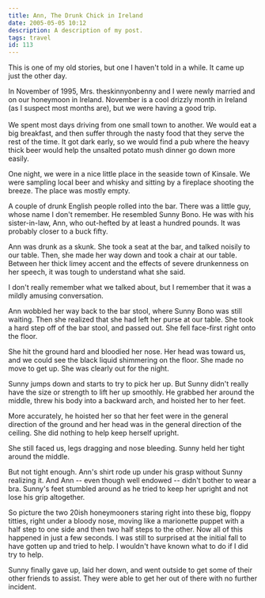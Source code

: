 ```yaml
---
title: Ann, The Drunk Chick in Ireland
date: 2005-05-05 10:12
description: A description of my post.
tags: travel
id: 113
---
```

This is one of my old stories, but one I haven't told in a while.  It came up just the other day.

In November of 1995, Mrs. theskinnyonbenny and I were newly married and on our honeymoon in Ireland.  November is a cool drizzly month in Ireland (as I suspect most months are), but we were having a good trip. 
<span class="spanEndPreview">&nbsp;</span><br /><br />We spent most days driving from one small town to another.  We would eat a big breakfast, and then suffer through the nasty food that they serve the rest of the time.  It got dark early, so we would find a pub where the heavy thick beer would help the unsalted potato mush dinner go down more easily.

One night, we were in a nice little place in the seaside town of Kinsale.  We were sampling local beer and whisky and sitting by a fireplace shooting the breeze.  The place was mostly empty.

A couple of drunk English people rolled into the bar.  There was a little guy, whose name I don't remember.  He resembled Sunny Bono.  He was with his sister-in-law, Ann, who out-hefted by at least a hundred pounds.  It was probably closer to a buck fifty.

Ann was drunk as a skunk.  She took a seat at the bar, and talked noisily to our table.  Then, she made her way down and took a chair at our table.  Between her thick limey accent and the effects of severe drunkenness on her speech, it was tough to understand what she said.

I don't really remember what we talked about, but I remember that it was a mildly amusing conversation.

Ann wobbled her way back to the bar stool, where Sunny Bono was still waiting.  Then she realized that she had left her purse at our table.  She took a hard step off of the bar stool, and passed out.  She fell face-first right onto the floor.

She hit the ground hard and bloodied her nose.  Her head was toward us, and we could see the black liquid shimmering on the floor.  She made no move to get up.  She was clearly out for the night.

Sunny jumps down and starts to try to pick her up.  But Sunny didn't really have the size or strength to lift her up smoothly.  He grabbed her around the middle, threw his body into a backward arch, and hoisted her to her feet.  

More accurately, he hoisted her so that her feet were in the general direction of the ground and her head was in the general direction of the ceiling.  She did nothing to help keep herself upright.

She still faced us, legs dragging and nose bleeding.  Sunny held her tight around the middle.

But not tight enough.  Ann's shirt rode up under his grasp without Sunny realizing it.  And Ann -- even though well endowed -- didn't bother to wear a bra. Sunny's feet stumbled around as he tried to keep her upright and not lose his grip altogether. 

So picture the two 20ish honeymooners staring right into these big, floppy titties, right under a bloody nose, moving like a marionette puppet with a half step to one side and then two half steps to the other.  Now all of this happened in just a few seconds.  I was still to surprised at the initial fall to have gotten up and tried to help.  I wouldn't have known what to do if I did try to help.

Sunny finally gave up, laid her down, and went outside to get some of their other friends to assist.  They were able to get her out of there with no further incident.
